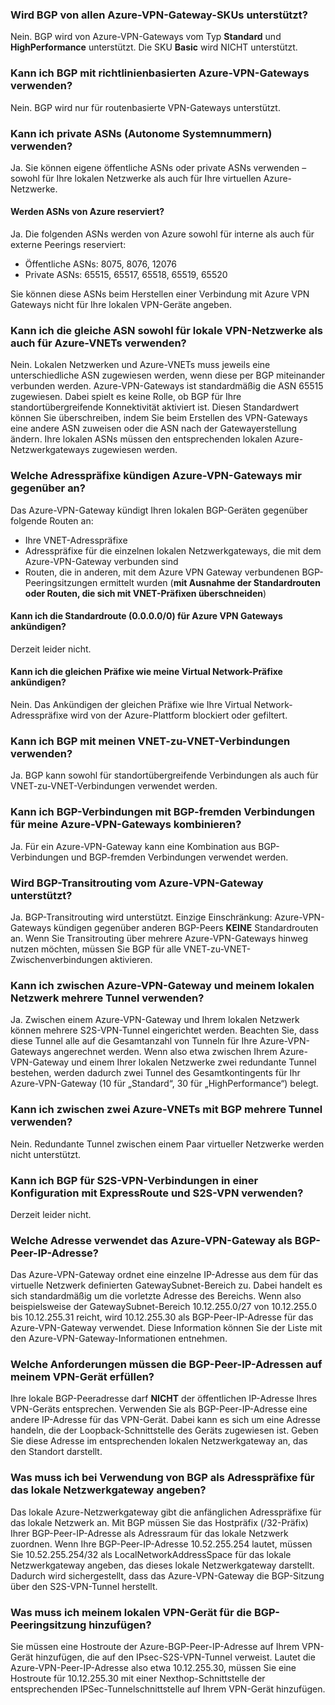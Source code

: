 ### Wird BGP von allen Azure-VPN-Gateway-SKUs unterstützt?

Nein. BGP wird von Azure-VPN-Gateways vom Typ **Standard** und **HighPerformance** unterstützt. Die SKU **Basic** wird NICHT unterstützt.

### Kann ich BGP mit richtlinienbasierten Azure-VPN-Gateways verwenden?

Nein. BGP wird nur für routenbasierte VPN-Gateways unterstützt.

### Kann ich private ASNs (Autonome Systemnummern) verwenden?

Ja. Sie können eigene öffentliche ASNs oder private ASNs verwenden – sowohl für Ihre lokalen Netzwerke als auch für Ihre virtuellen Azure-Netzwerke.

#### Werden ASNs von Azure reserviert?

Ja. Die folgenden ASNs werden von Azure sowohl für interne als auch für externe Peerings reserviert:

- Öffentliche ASNs: 8075, 8076, 12076
- Private ASNs: 65515, 65517, 65518, 65519, 65520

Sie können diese ASNs beim Herstellen einer Verbindung mit Azure VPN Gateways nicht für Ihre lokalen VPN-Geräte angeben.

### Kann ich die gleiche ASN sowohl für lokale VPN-Netzwerke als auch für Azure-VNETs verwenden?

Nein. Lokalen Netzwerken und Azure-VNETs muss jeweils eine unterschiedliche ASN zugewiesen werden, wenn diese per BGP miteinander verbunden werden. Azure-VPN-Gateways ist standardmäßig die ASN 65515 zugewiesen. Dabei spielt es keine Rolle, ob BGP für Ihre standortübergreifende Konnektivität aktiviert ist. Diesen Standardwert können Sie überschreiben, indem Sie beim Erstellen des VPN-Gateways eine andere ASN zuweisen oder die ASN nach der Gatewayerstellung ändern. Ihre lokalen ASNs müssen den entsprechenden lokalen Azure-Netzwerkgateways zugewiesen werden.

### Welche Adresspräfixe kündigen Azure-VPN-Gateways mir gegenüber an?

Das Azure-VPN-Gateway kündigt Ihren lokalen BGP-Geräten gegenüber folgende Routen an:

- Ihre VNET-Adresspräfixe
- Adresspräfixe für die einzelnen lokalen Netzwerkgateways, die mit dem Azure-VPN-Gateway verbunden sind
- Routen, die in anderen, mit dem Azure VPN Gateway verbundenen BGP-Peeringsitzungen ermittelt wurden (**mit Ausnahme der Standardrouten oder Routen, die sich mit VNET-Präfixen überschneiden**)

#### Kann ich die Standardroute (0.0.0.0/0) für Azure VPN Gateways ankündigen?

Derzeit leider nicht.

#### Kann ich die gleichen Präfixe wie meine Virtual Network-Präfixe ankündigen?

Nein. Das Ankündigen der gleichen Präfixe wie Ihre Virtual Network-Adresspräfixe wird von der Azure-Plattform blockiert oder gefiltert.

### Kann ich BGP mit meinen VNET-zu-VNET-Verbindungen verwenden?

Ja. BGP kann sowohl für standortübergreifende Verbindungen als auch für VNET-zu-VNET-Verbindungen verwendet werden.

### Kann ich BGP-Verbindungen mit BGP-fremden Verbindungen für meine Azure-VPN-Gateways kombinieren?

Ja. Für ein Azure-VPN-Gateway kann eine Kombination aus BGP-Verbindungen und BGP-fremden Verbindungen verwendet werden.

### Wird BGP-Transitrouting vom Azure-VPN-Gateway unterstützt?

Ja. BGP-Transitrouting wird unterstützt. Einzige Einschränkung: Azure-VPN-Gateways kündigen gegenüber anderen BGP-Peers **KEINE** Standardrouten an. Wenn Sie Transitrouting über mehrere Azure-VPN-Gateways hinweg nutzen möchten, müssen Sie BGP für alle VNET-zu-VNET-Zwischenverbindungen aktivieren.

### Kann ich zwischen Azure-VPN-Gateway und meinem lokalen Netzwerk mehrere Tunnel verwenden?

Ja. Zwischen einem Azure-VPN-Gateway und Ihrem lokalen Netzwerk können mehrere S2S-VPN-Tunnel eingerichtet werden. Beachten Sie, dass diese Tunnel alle auf die Gesamtanzahl von Tunneln für Ihre Azure-VPN-Gateways angerechnet werden. Wenn also etwa zwischen Ihrem Azure-VPN-Gateway und einem Ihrer lokalen Netzwerke zwei redundante Tunnel bestehen, werden dadurch zwei Tunnel des Gesamtkontingents für Ihr Azure-VPN-Gateway (10 für „Standard“, 30 für „HighPerformance“) belegt.

### Kann ich zwischen zwei Azure-VNETs mit BGP mehrere Tunnel verwenden?

Nein. Redundante Tunnel zwischen einem Paar virtueller Netzwerke werden nicht unterstützt.

### Kann ich BGP für S2S-VPN-Verbindungen in einer Konfiguration mit ExpressRoute und S2S-VPN verwenden?

Derzeit leider nicht.

### Welche Adresse verwendet das Azure-VPN-Gateway als BGP-Peer-IP-Adresse?

Das Azure-VPN-Gateway ordnet eine einzelne IP-Adresse aus dem für das virtuelle Netzwerk definierten GatewaySubnet-Bereich zu. Dabei handelt es sich standardmäßig um die vorletzte Adresse des Bereichs. Wenn also beispielsweise der GatewaySubnet-Bereich 10.12.255.0/27 von 10.12.255.0 bis 10.12.255.31 reicht, wird 10.12.255.30 als BGP-Peer-IP-Adresse für das Azure-VPN-Gateway verwendet. Diese Information können Sie der Liste mit den Azure-VPN-Gateway-Informationen entnehmen.

### Welche Anforderungen müssen die BGP-Peer-IP-Adressen auf meinem VPN-Gerät erfüllen?

Ihre lokale BGP-Peeradresse darf **NICHT** der öffentlichen IP-Adresse Ihres VPN-Geräts entsprechen. Verwenden Sie als BGP-Peer-IP-Adresse eine andere IP-Adresse für das VPN-Gerät. Dabei kann es sich um eine Adresse handeln, die der Loopback-Schnittstelle des Geräts zugewiesen ist. Geben Sie diese Adresse im entsprechenden lokalen Netzwerkgateway an, das den Standort darstellt.

### Was muss ich bei Verwendung von BGP als Adresspräfixe für das lokale Netzwerkgateway angeben?

Das lokale Azure-Netzwerkgateway gibt die anfänglichen Adresspräfixe für das lokale Netzwerk an. Mit BGP müssen Sie das Hostpräfix (/32-Präfix) Ihrer BGP-Peer-IP-Adresse als Adressraum für das lokale Netzwerk zuordnen. Wenn Ihre BGP-Peer-IP-Adresse 10.52.255.254 lautet, müssen Sie 10.52.255.254/32 als LocalNetworkAddressSpace für das lokale Netzwerkgateway angeben, das dieses lokale Netzwerkgateway darstellt. Dadurch wird sichergestellt, dass das Azure-VPN-Gateway die BGP-Sitzung über den S2S-VPN-Tunnel herstellt.

### Was muss ich meinem lokalen VPN-Gerät für die BGP-Peeringsitzung hinzufügen?

Sie müssen eine Hostroute der Azure-BGP-Peer-IP-Adresse auf Ihrem VPN-Gerät hinzufügen, die auf den IPsec-S2S-VPN-Tunnel verweist. Lautet die Azure-VPN-Peer-IP-Adresse also etwa 10.12.255.30, müssen Sie eine Hostroute für 10.12.255.30 mit einer Nexthop-Schnittstelle der entsprechenden IPSec-Tunnelschnittstelle auf Ihrem VPN-Gerät hinzufügen.

<!---HONumber=AcomDC_0629_2016-->